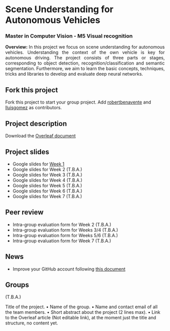 # Scene Understanding for Autonomous Vehicles
### Master in Computer Vision - M5 Visual recognition
<p align="justify"><b>Overview:</b> In this project we focus on scene understanding for autonomous vehicles. Understanding the context of the own vehicle is key for autonomous driving. The project consists of three parts or stages, corresponding to object detection, recognition/classification and semantic segmentation.
Furthermore, we aim to learn the basic concepts, techniques, tricks and libraries to develop and evaluate deep neural networks.


## Fork this project
Fork this project to start your group project. Add [robertbenavente](https://github.com/robertbenavente) and [lluisgomez](https://github.com/lluisgomez/) as contributors.

## Project description
Download the [Overleaf document](https://www.overleaf.com/read/qrjbtzwtjhmx)

## Project slides
- Google slides for [Week 1](https://docs.google.com/presentation/d/1A6hgbNn8N-Iq8MhSa_RPIyf87DBL6PCtoDzy1zqS5Xs/edit?usp=sharing)
- Google slides for Week 2 (T.B.A.)
- Google slides for Week 3 (T.B.A.)
- Google slides for Week 4 (T.B.A.) 
- Google slides for Week 5 (T.B.A.)
- Google slides for Week 6 (T.B.A.)
- Google slides for Week 7 (T.B.A.)

## Peer review
- Intra-group evaluation form for Week 2 (T.B.A.)
- Intra-group evaluation form for Weeks 3/4 (T.B.A.)
- Intra-group evaluation form for Weeks 5/6 (T.B.A.)
- Intra-group evaluation form for Week 7 (T.B.A.)

## News
 - Improve your GitHub account following [this document](https://docs.google.com/document/d/14oxSKWBbMajIB5Bn2CM-DNb-vychY1f393qYfsHNJfY/edit?usp=sharing)

## Groups
   (T.B.A.)


Title of the project.
• Name of the group.
• Name and contact email of all the team members.
• Short abstract about the project (2 lines max).
• Link to the Overleaf article (Not editable link), at the
moment just the title and structure, no content yet.